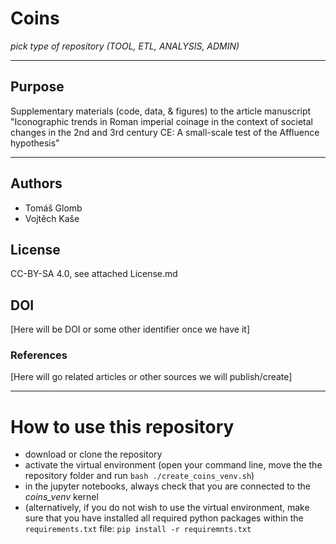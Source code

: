 # Coins
*pick type of repository (TOOL, ETL, ANALYSIS, ADMIN)*

---

## Purpose

Supplementary materials (code, data, & figures) to the article manuscript "Iconographic trends in Roman imperial coinage in the context of societal changes in the 2nd and 3rd century CE: A small-scale test of the Affluence hypothesis" 

---
## Authors
* Tomáš Glomb
* Vojtěch Kaše

## License
CC-BY-SA 4.0, see attached License.md

## DOI
[Here will be DOI or some other identifier once we have it]

### References
[Here will go related articles or other sources we will publish/create]

---
# How to use this repository

* download or clone the repository
* activate the virtual environment (open your command line, move the the repository folder and run `bash ./create_coins_venv.sh`)
* in the jupyter notebooks, always check that you are connected to the *coins_venv* kernel
* (alternatively, if you do not wish to use the virtual environment, make sure that you have installed all required python packages within the `requirements.txt` file: `pip install -r requiremnts.txt`





